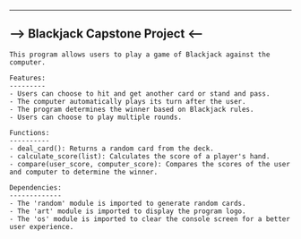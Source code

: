 ----------------------------------
--> Blackjack Capstone Project <--
----------------------------------

    This program allows users to play a game of Blackjack against the computer.
    
    Features:
    ---------
    - Users can choose to hit and get another card or stand and pass.
    - The computer automatically plays its turn after the user.
    - The program determines the winner based on Blackjack rules.
    - Users can choose to play multiple rounds.
    
    Functions:
    ----------
    - deal_card(): Returns a random card from the deck.
    - calculate_score(list): Calculates the score of a player's hand.
    - compare(user_score, computer_score): Compares the scores of the user and computer to determine the winner.
    
    Dependencies:
    -------------
    - The 'random' module is imported to generate random cards.
    - The 'art' module is imported to display the program logo.
    - The 'os' module is imported to clear the console screen for a better user experience.
